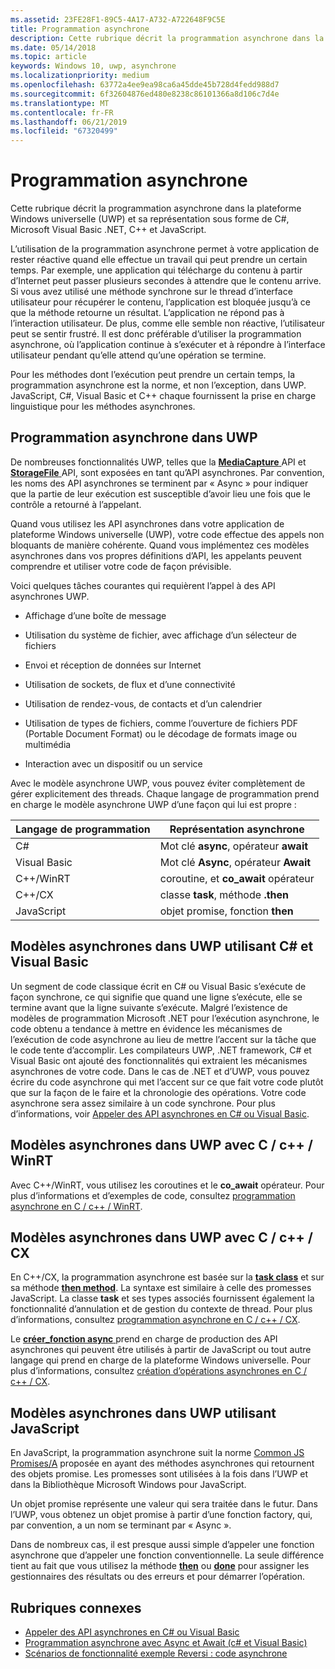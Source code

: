 ```yaml
---
ms.assetid: 23FE28F1-89C5-4A17-A732-A722648F9C5E
title: Programmation asynchrone
description: Cette rubrique décrit la programmation asynchrone dans la plateforme Windows universelle (UWP) et sa représentation sous forme de C#, Microsoft Visual Basic .NET, C++ et JavaScript.
ms.date: 05/14/2018
ms.topic: article
keywords: Windows 10, uwp, asynchrone
ms.localizationpriority: medium
ms.openlocfilehash: 63772a4ee9ea98ca6a45dde45b728d4fedd988d7
ms.sourcegitcommit: 6f32604876ed480e8238c86101366a8d106c7d4e
ms.translationtype: MT
ms.contentlocale: fr-FR
ms.lasthandoff: 06/21/2019
ms.locfileid: "67320499"
---
```

# <a name="asynchronous-programming"></a>Programmation asynchrone
Cette rubrique décrit la programmation asynchrone dans la plateforme Windows universelle (UWP) et sa représentation sous forme de C#, Microsoft Visual Basic .NET, C++ et JavaScript.

L’utilisation de la programmation asynchrone permet à votre application de rester réactive quand elle effectue un travail qui peut prendre un certain temps. Par exemple, une application qui télécharge du contenu à partir d’Internet peut passer plusieurs secondes à attendre que le contenu arrive. Si vous avez utilisé une méthode synchrone sur le thread d’interface utilisateur pour récupérer le contenu, l’application est bloquée jusqu’à ce que la méthode retourne un résultat. L’application ne répond pas à l’interaction utilisateur. De plus, comme elle semble non réactive, l’utilisateur peut se sentir frustré. Il est donc préférable d’utiliser la programmation asynchrone, où l’application continue à s’exécuter et à répondre à l’interface utilisateur pendant qu’elle attend qu’une opération se termine.

Pour les méthodes dont l’exécution peut prendre un certain temps, la programmation asynchrone est la norme, et non l’exception, dans UWP. JavaScript, C#, Visual Basic et C++ chaque fournissent la prise en charge linguistique pour les méthodes asynchrones.

## <a name="asynchronous-programming-in-the-uwp"></a>Programmation asynchrone dans UWP
De nombreuses fonctionnalités UWP, telles que la [ **MediaCapture** ](https://docs.microsoft.com/uwp/api/Windows.Media.Capture.MediaCapture) API et [ **StorageFile** ](https://docs.microsoft.com/uwp/api/Windows.Storage.StorageFile) API, sont exposées en tant qu’API asynchrones. Par convention, les noms des API asynchrones se terminent par « Async » pour indiquer que la partie de leur exécution est susceptible d’avoir lieu une fois que le contrôle a retourné à l’appelant.

Quand vous utilisez les API asynchrones dans votre application de plateforme Windows universelle (UWP), votre code effectue des appels non bloquants de manière cohérente. Quand vous implémentez ces modèles asynchrones dans vos propres définitions d’API, les appelants peuvent comprendre et utiliser votre code de façon prévisible.

Voici quelques tâches courantes qui requièrent l’appel à des API asynchrones UWP.

-   Affichage d’une boîte de message

-   Utilisation du système de fichier, avec affichage d’un sélecteur de fichiers

-   Envoi et réception de données sur Internet

-   Utilisation de sockets, de flux et d’une connectivité

-   Utilisation de rendez-vous, de contacts et d’un calendrier

-   Utilisation de types de fichiers, comme l’ouverture de fichiers PDF (Portable Document Format) ou le décodage de formats image ou multimédia

-   Interaction avec un dispositif ou un service

Avec le modèle asynchrone UWP, vous pouvez éviter complètement de gérer explicitement des threads. Chaque langage de programmation prend en charge le modèle asynchrone UWP d’une façon qui lui est propre :

| Langage de programmation | Représentation asynchrone           |
|----------------------|---------------------------------------|
| C#                   | Mot clé **async**, opérateur **await** |
| Visual Basic         | Mot clé **Async**, opérateur **Await** |
| C++/WinRT            | coroutine, et **co_await** opérateur  |
| C++/CX               | classe **task**, méthode **.then**      |
| JavaScript           | objet promise, fonction **then**     |

## <a name="asynchronous-patterns-in-uwp-using-c-and-visual-basic"></a>Modèles asynchrones dans UWP utilisant C# et Visual Basic
Un segment de code classique écrit en C# ou Visual Basic s’exécute de façon synchrone, ce qui signifie que quand une ligne s’exécute, elle se termine avant que la ligne suivante s’exécute. Malgré l’existence de modèles de programmation Microsoft .NET pour l’exécution asynchrone, le code obtenu a tendance à mettre en évidence les mécanismes de l’exécution de code asynchrone au lieu de mettre l’accent sur la tâche que le code tente d’accomplir. Les compilateurs UWP, .NET framework, C# et Visual Basic ont ajouté des fonctionnalités qui extraient les mécanismes asynchrones de votre code. Dans le cas de .NET et d’UWP, vous pouvez écrire du code asynchrone qui met l’accent sur ce que fait votre code plutôt que sur la façon de le faire et la chronologie des opérations. Votre code asynchrone sera assez similaire à un code synchrone. Pour plus d’informations, voir [Appeler des API asynchrones en C# ou Visual Basic](call-asynchronous-apis-in-csharp-or-visual-basic.md).

## <a name="asynchronous-patterns-in-uwp-with-cwinrt"></a>Modèles asynchrones dans UWP avec C / c++ / WinRT
Avec C++/WinRT, vous utilisez les coroutines et le **co_await** opérateur. Pour plus d’informations et d’exemples de code, consultez [programmation asynchrone en C / c++ / WinRT](../cpp-and-winrt-apis/concurrency.md).

## <a name="asynchronous-patterns-in-uwp-with-ccx"></a>Modèles asynchrones dans UWP avec C / c++ / CX
En C++/CX, la programmation asynchrone est basée sur la [**task class**](https://docs.microsoft.com/cpp/parallel/concrt/reference/task-class) et sur sa méthode [**then method**](https://docs.microsoft.com/cpp/parallel/concrt/reference/task-class?view=vs-2017). La syntaxe est similaire à celle des promesses JavaScript. La classe **task** et ses types associés fournissent également la fonctionnalité d’annulation et de gestion du contexte de thread. Pour plus d’informations, consultez [programmation asynchrone en C / c++ / CX](asynchronous-programming-in-cpp-universal-windows-platform-apps.md).

Le [ **créer\_fonction async** ](https://docs.microsoft.com/cpp/parallel/concrt/reference/concurrency-namespace-functions?view=vs-2017) prend en charge de production des API asynchrones qui peuvent être utilisés à partir de JavaScript ou tout autre langage qui prend en charge de la plateforme Windows universelle. Pour plus d’informations, consultez [création d’opérations asynchrones en C / c++ / CX](https://docs.microsoft.com/cpp/parallel/concrt/creating-asynchronous-operations-in-cpp-for-windows-store-apps).

## <a name="asynchronous-patterns-in-uwp-using-javascript"></a>Modèles asynchrones dans UWP utilisant JavaScript
En JavaScript, la programmation asynchrone suit la norme [Common JS Promises/A](https://wiki.commonjs.org/wiki/Promises/A) proposée en ayant des méthodes asynchrones qui retournent des objets promise. Les promesses sont utilisées à la fois dans l’UWP et dans la Bibliothèque Microsoft Windows pour JavaScript.

Un objet promise représente une valeur qui sera traitée dans le futur. Dans l’UWP, vous obtenez un objet promise à partir d’une fonction factory, qui, par convention, a un nom se terminant par « Async ».

Dans de nombreux cas, il est presque aussi simple d’appeler une fonction asynchrone que d’appeler une fonction conventionnelle. La seule différence tient au fait que vous utilisez la méthode [**then**](https://docs.microsoft.com/previous-versions/windows/apps/br229728(v=win.10)) ou [**done**](https://docs.microsoft.com/previous-versions/windows/apps/hh701079(v=win.10)) pour assigner les gestionnaires des résultats ou des erreurs et pour démarrer l’opération.

## <a name="related-topics"></a>Rubriques connexes
* [Appeler des API asynchrones en C# ou Visual Basic](call-asynchronous-apis-in-csharp-or-visual-basic.md)
* [Programmation asynchrone avec Async et Await (c# et Visual Basic)](https://docs.microsoft.com/previous-versions/visualstudio/visual-studio-2012/hh191443(v=vs.110))
* [Scénarios de fonctionnalité exemple Reversi : code asynchrone](https://docs.microsoft.com/previous-versions/windows/apps/jj712233(v=win.10))

